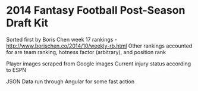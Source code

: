 2014 Fantasy Football Post-Season Draft Kit
==================

Sorted first by Boris Chen week 17 rankings - http://www.borischen.co/2014/10/weekly-rb.html
Other rankings accounted for are team ranking, hotness factor (arbitrary), and position rank

Player images scraped from Google images 
Current injury status according to ESPN

JSON Data run through Angular for some fast action
